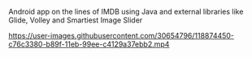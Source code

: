 Android app on the lines of IMDB using Java and external libraries like Glide, Volley and Smartiest Image Slider


https://user-images.githubusercontent.com/30654796/118874450-c76c3380-b89f-11eb-99ee-c4129a37ebb2.mp4


